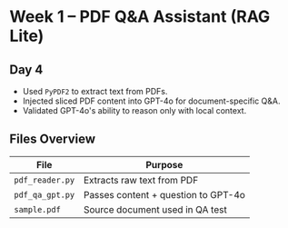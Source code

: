 # Week 1 – PDF Q&A Assistant (RAG Lite)

## Day 4

- Used `PyPDF2` to extract text from PDFs.
- Injected sliced PDF content into GPT-4o for document-specific Q&A.
- Validated GPT-4o's ability to reason only with local context.

## Files Overview

| File | Purpose |
|------|---------|
| `pdf_reader.py` | Extracts raw text from PDF |
| `pdf_qa_gpt.py` | Passes content + question to GPT-4o |
| `sample.pdf` | Source document used in QA test |
